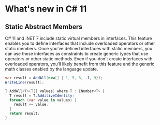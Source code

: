 # What's new in C# 11

## Static Abstract Members
C# 11 and .NET 7 include static virtual members in interfaces. This feature enables you to define interfaces that include overloaded operators or other static members. Once you've defined interfaces with static members, you can use those interfaces as constraints to create generic types that use operators or other static methods. Even if you don't create interfaces with overloaded operators, you'll likely benefit from this feature and the generic math classes enabled by the language update.

```csharp
var result = AddAll(new[] { 1, 5, 8, .1, 9});
WriteLine(result);

T AddAll<T>(T[] values) where T : INumber<T> {
  T result = T.AdditiveIdentity;
  foreach (var value in values) {
    result += value;
  }
  return result;
}
```
